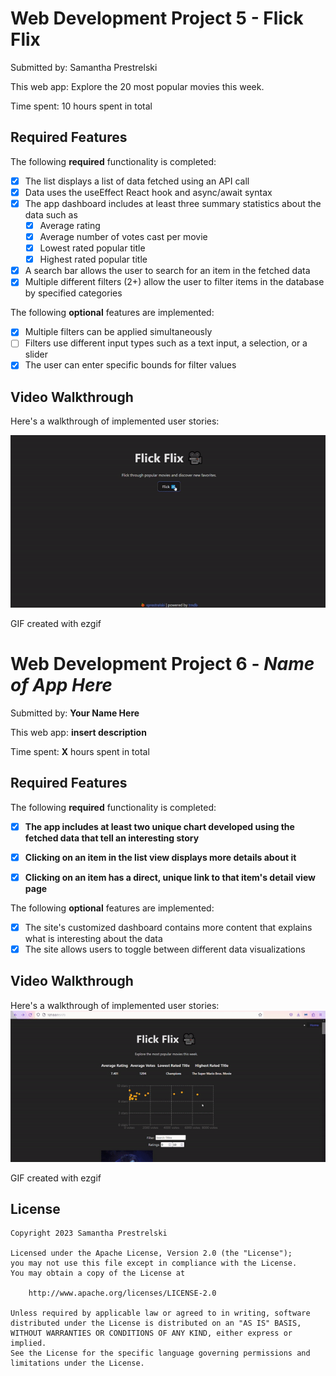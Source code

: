 # Web Development Project 5 - Flick Flix

Submitted by: Samantha Prestrelski

This web app: Explore the 20 most popular movies this week.

Time spent: 10 hours spent in total

## Required Features

The following **required** functionality is completed:

- [X] The list displays a list of data fetched using an API call
- [X] Data uses the useEffect React hook and async/await syntax
- [X] The app dashboard includes at least three summary statistics about the data such as
  - [X] Average rating
  - [X] Average number of votes cast per movie
  - [X] Lowest rated popular title
  - [X] Highest rated popular title
- [X] A search bar allows the user to search for an item in the fetched data
- [X] Multiple different filters (2+) allow the user to filter items in the database by specified categories

The following **optional** features are implemented:

- [X] Multiple filters can be applied simultaneously
- [ ] Filters use different input types such as a text input, a selection, or a slider
- [X] The user can enter specific bounds for filter values

## Video Walkthrough

Here's a walkthrough of implemented user stories:

<img src='https://github.com/sprestrelski/flickflix/blob/dashboard/demo.gif' title='Video Walkthrough' width='' alt='Video Walkthrough' />

<!-- Replace this with whatever GIF tool you used! -->
GIF created with ezgif
<!-- Recommended tools:
[Kap](https://getkap.co/) for macOS
[ScreenToGif](https://www.screentogif.com/) for Windows
[peek](https://github.com/phw/peek) for Linux. -->


# Web Development Project 6 - *Name of App Here*

Submitted by: **Your Name Here**

This web app: **insert description**

Time spent: **X** hours spent in total

## Required Features

The following **required** functionality is completed:

- [X] **The app includes at least two unique chart developed using the fetched data that tell an interesting story**
- [X] **Clicking on an item in the list view displays more details about it**
- [X] **Clicking on an item has a direct, unique link to that item's detail view page**


The following **optional** features are implemented:

- [X] The site's customized dashboard contains more content that explains what is interesting about the data
- [X] The site allows users to toggle between different data visualizations

## Video Walkthrough

Here's a walkthrough of implemented user stories:
<img src='https://github.com/sprestrelski/flickflix/blob/dashboard/demo_wk6.gif' title='Video Walkthrough' width='' alt='Video Walkthrough' />
<!-- Replace this with whatever GIF tool you used! -->
GIF created with ezgif
<!-- Recommended tools:
[Kap](https://getkap.co/) for macOS
[ScreenToGif](https://www.screentogif.com/) for Windows
[peek](https://github.com/phw/peek) for Linux. -->

## License

    Copyright 2023 Samantha Prestrelski

    Licensed under the Apache License, Version 2.0 (the "License");
    you may not use this file except in compliance with the License.
    You may obtain a copy of the License at

        http://www.apache.org/licenses/LICENSE-2.0

    Unless required by applicable law or agreed to in writing, software
    distributed under the License is distributed on an "AS IS" BASIS,
    WITHOUT WARRANTIES OR CONDITIONS OF ANY KIND, either express or implied.
    See the License for the specific language governing permissions and
    limitations under the License.
